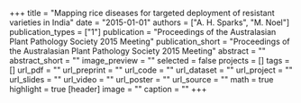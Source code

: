 +++
title = "Mapping rice diseases for targeted deployment of resistant varieties in India"
date = "2015-01-01"
authors = ["A. H. Sparks", "M. Noel"]
publication_types = ["1"]
publication = "Proceedings of the Australasian Plant Pathology Society 2015 Meeting"
publication_short = "Proceedings of the Australasian Plant Pathology Society 2015 Meeting"
abstract = ""
abstract_short = ""
image_preview = ""
selected = false
projects = []
tags = []
url_pdf = ""
url_preprint = ""
url_code = ""
url_dataset = ""
url_project = ""
url_slides = ""
url_video = ""
url_poster = ""
url_source = ""
math = true
highlight = true
[header]
image = ""
caption = ""
+++
